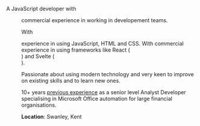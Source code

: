 <script>
  import Basics from '@lib/basics.svelte'
  import DD from '@lib/date-distance.svelte'
</script>

<article class='all-prose'>

A JavaScript developer with <DD date="2018-03-14" /> commercial
experience in working in developement teams.

With <DD date="2016-06-15" /> experience in using JavaScript, HTML and
CSS. With commercial experience in using frameworks like React
(<DD date="2017-05-20" />) and Svelte (<DD date="2021-04-06" />).

Passionate about using modern technology and very keen to improve on
existing skills and to learn new ones.

10+ years [previous experience](./non-webdev-exp) as a senior level
Analyst Developer specialising in Microsoft Office automation for
large financial organisations.

**Location**: Swanley, Kent

</article>

<span class="divider before:bg-primary after:bg-primary mb-10" />
